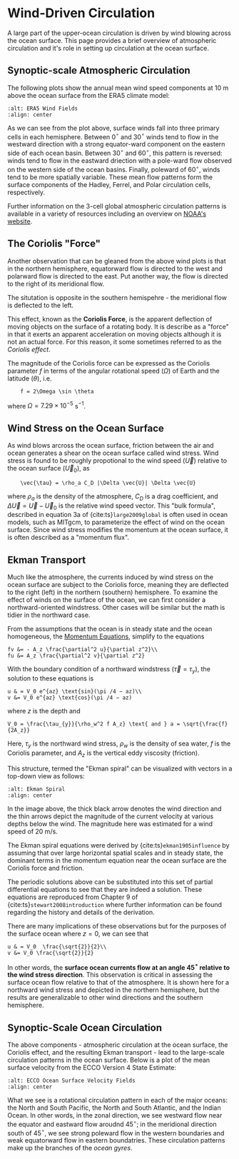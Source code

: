 # Wind-Driven Circulation

A large part of the upper-ocean circulation is driven by wind blowing across the ocean surface. This page provides a brief overview of atmospheric circulation and it's role in setting up circulation at the ocean surface.


## Synoptic-scale Atmospheric Circulation
The following plots show the annual mean wind speed components at 10 m above the ocean surface from the ERA5 climate model:

```{image} ../images/ecco_wind_fields.png
:alt: ERA5 Wind Fields
:align: center
```

As we can see from the plot above, surface winds fall into three primary cells in each hemisphere. Between 0$^{\circ}$ and 30$^{\circ}$ winds tend to flow in the westward direction with a strong equator-ward component on the eastern side of each ocean basin. Between 30$^{\circ}$ and 60$^{\circ}$, this pattern is reversed: winds tend to flow in the eastward driection with a pole-ward flow observed on the western side of the ocean basins. Finally, poleward of 60$^{\circ}$, winds tend to be more spatially variable. These mean flow patterns form the surface components of the Hadley, Ferrel, and Polar circulation cells, respectively.

Further information on the 3-cell global atmospheric circulation patterns is available in a variety of resources including an overview on [NOAA's website](https://www.noaa.gov/jetstream/global/global-atmospheric-circulations).

## The Coriolis "Force"
Another observation that can be gleaned from the above wind plots is that in the northern hemisphere, equatorward flow is directed to the west and polarward flow is directed to the east. Put another way, the flow is directed to the right of its meridional flow. 

The situtation is opposite in the southern hemispehre - the meridional flow is deflected to the left.

This effect, known as the **Coriolis Force**, is the apparent deflection of moving objects on the surface of a rotating body. It is describe as a "force" in that it exerts an apparent acceleration on moving objects although it is not an actual force. For this reason, it some sometimes referred to as the *Coriolis effect*.

The magnitude of the Coriolis force can be expressed as the Coriolis parameter $f$ in terms of the angular rotational speed ($\Omega$) of Earth and the latitude ($\theta$), i.e.

```{math}
    f = 2\Omega \sin \theta
```

where $\Omega = 7.29 \times 10^{-5}$ s$^{-1}$. 


## Wind Stress on the Ocean Surface
As wind blows arcross the ocean surface, friction between the air and ocean generates a shear on the ocean surface called wind stress. Wind stress is found to be roughly propotional to the wind speed ($\vec{U}$) relative to the ocean surface ($\vec{U}_0$), as

```{math}
    \vec{\tau} = \rho_a C_D |\Delta \vec{U}| \Delta \vec{U}
```

where $\rho_a$ is the density of the atmosphere, $C_D$ is a drag coefficient, and $\Delta \vec{U} = \vec{U} - \vec{U}_0$ is the relative wind speed vector. This "bulk formula", described in equation 3a of {cite:ts}`large2009global` is often used in ocean models, such as MITgcm, to parameterize the effect of wind on the ocean surface. Since wind stress modifies the momentum at the ocean surface, it is often described as a "momentum flux".


## Ekman Transport
Much like the atmosphere, the currents induced by wind stress on the ocean surface are subject to the Coriolis force, meaning they are deflected to the right (left) in the northern (southern) hemisphere. To examine the effect of winds on the surface of the ocean, we can first consider a northward-oriented windstress. Other cases will be similar but the math is tidier in the northward case.

From the assumptions that the ocean is in steady state and the ocean homogeneous, the [Momentum Equations](https://profmikewood.github.io/ocean_modeling_book/oceanography/momentum.html), simplify to the equations 

```{math}
fv &= - A_z \frac{\partial^2 u}{\partial z^2}\\
fu &= A_z \frac{\partial^2 v}{\partial z^2}
```


With the boundary condition of a northward windstress ($\vec{\tau} = \tau_y$), the solution to these equations is

```{math}
u & = V_0 e^{az} \text{sin}(\pi /4 − az)\\
v &= V_0 e^{az} \text{cos}(\pi /4 − az)
```

where $z$ is the depth and

```{math}
V_0 = \frac{\tau_{y}}{\rho_w^2 f A_z} \text{ and } a = \sqrt{\frac{f}{2A_z}}
```

Here, $\tau_{y}$ is the northward wind stress, $\rho_w$ is the density of sea water, $f$ is the Coriolis parameter, and $A_z$ is the vertical eddy viscosity (friction).

This structure, termed the "Ekman spiral" can be visualized with vectors in a top-down view as follows:

```{image} ../images/ekman_spiral.png
:alt: Ekman Spiral
:align: center
```

In the image above, the thick black arrow denotes the wind direction and the thin arrows depict the magnitude of the current velocity at various depths below the wind. The magnitude here was estimated for a wind speed of 20 m/s.  

The Ekman spiral equations were derived by {cite:ts}`ekman1905influence` by assuming that over large horizontal spatial scales and in steady state, the dominant terms in the momentum equation near the ocean surface are the Coriolis force and friction. 

The periodic solutions above can be substituted into this set of partial differential equations to see that they are indeed a solution. These equations are reproduced from Chapter 9 of {cite:ts}`stewart2008introduction` where further information can be found regarding the history and details of the derivation.

There are many implications of these observations but for the purposes of the surface ocean where $z=0$, we can see that

```{math}
u & = V_0  \frac{\sqrt{2}}{2}\\
v &= V_0 \frac{\sqrt{2}}{2}
```

In other words, the **surface ocean currents flow at an angle 45$^{\circ}$ relative to the wind stress direction**. This observation is critical in assessing the surface ocean flow relative to that of the atmosphere. It is shown here for a northward wind stress and depicted in the northern hemisphere, but the results are generalizable to other wind directions and the southern hemisphere.


## Synoptic-Scale Ocean Circulation
The above components - atmospheric circulation at the ocean surface, the Coriolis effect, and the resulting Ekman transport - lead to the large-scale circulation patterns in the ocean surface. Below is a plot of the mean surface velocity from the ECCO Version 4 State Estimate:

```{image} ../images/ecco_velocity_fields.png
:alt: ECCO Ocean Surface Velocity Fields
:align: center
```

What we see is a rotational circulation pattern in each of the major oceans: the North and South Pacific, the North and South Atlantic, and the Indian Ocean. In other words, in the zonal direction, we see westward flow near the equator and eastward flow aroudnd 45$^{\circ}$; in the meridional direction south of 45$^{\circ}$, we see strong poleward flow in the western boundaries and weak equatorward flow in eastern boundatries. These circulation patterns make up the branches of the *ocean gyres*.




